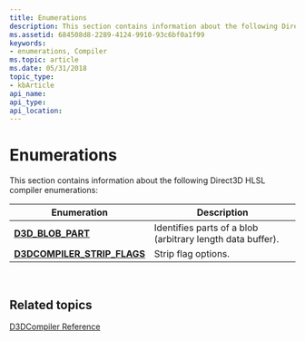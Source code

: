 ```yaml
---
title: Enumerations
description: This section contains information about the following Direct3D HLSL compiler enumerations
ms.assetid: 684508d8-2289-4124-9910-93c6bf0a1f99
keywords:
- enumerations, Compiler
ms.topic: article
ms.date: 05/31/2018
topic_type: 
- kbArticle
api_name: 
api_type: 
api_location: 
---
```


# Enumerations

This section contains information about the following Direct3D HLSL compiler enumerations:



| Enumeration                                                  | Description                                                |
|--------------------------------------------------------------|------------------------------------------------------------|
| [**D3D\_BLOB\_PART**](d3d-blob-part.md)                     | Identifies parts of a blob (arbitrary length data buffer). |
| [**D3DCOMPILER\_STRIP\_FLAGS**](d3dcompiler-strip-flags.md) | Strip flag options.                                        |



 

## Related topics

<dl> <dt>

[D3DCompiler Reference](dx-graphics-d3dcompiler-reference.md)
</dt> </dl>

 

 




